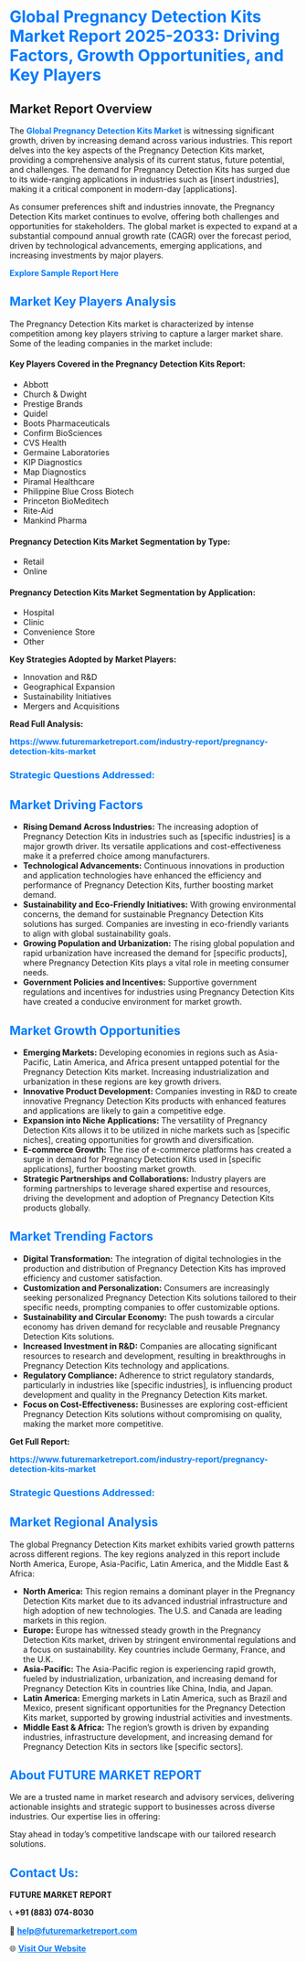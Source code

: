 <h1 style="color: #007BFF;">Global Pregnancy Detection Kits Market Report 2025-2033: Driving Factors, Growth Opportunities, and Key Players</h1>

<section id="overview">
<h2>Market Report Overview</h2>
<p>The <a href="https://www.futuremarketreport.com/industry-report/pregnancy-detection-kits-market" style="color: #007BFF; text-decoration: none;"><strong>Global Pregnancy Detection Kits Market</strong></a> is witnessing significant growth, driven by increasing demand across various industries. This report delves into the key aspects of the Pregnancy Detection Kits market, providing a comprehensive analysis of its current status, future potential, and challenges. The demand for Pregnancy Detection Kits has surged due to its wide-ranging applications in industries such as [insert industries], making it a critical component in modern-day [applications].</p>
<p>As consumer preferences shift and industries innovate, the Pregnancy Detection Kits market continues to evolve, offering both challenges and opportunities for stakeholders. The global market is expected to expand at a substantial compound annual growth rate (CAGR) over the forecast period, driven by technological advancements, emerging applications, and increasing investments by major players.</p>
</section>

<section id="overview">
<p><a href="https://www.futuremarketreport.com/request-sample/reportId=51112" style="color: #007BFF; text-decoration: none;"><strong>Explore Sample Report Here</strong></a></p>
</section>

<section id="key-players">
<h2 style="color: #007BFF;">Market Key Players Analysis</h2>
<p>The Pregnancy Detection Kits market is characterized by intense competition among key players striving to capture a larger market share. Some of the leading companies in the market include:</p>
<h4>Key Players Covered in the Pregnancy Detection Kits Report:</h4>
<ul><li>Abbott</li><li>Church &amp; Dwight</li><li>Prestige Brands</li><li>Quidel</li><li>Boots Pharmaceuticals</li><li>Confirm BioSciences</li><li>CVS Health</li><li>Germaine Laboratories</li><li>KIP Diagnostics</li><li>Map Diagnostics</li><li>Piramal Healthcare</li><li>Philippine Blue Cross Biotech</li><li>Princeton BioMeditech</li><li>Rite-Aid</li><li>Mankind Pharma</li></ul>
<h4>Pregnancy Detection Kits Market Segmentation by Type:</h4>
<ul><li>Retail</li><li>Online</li></ul>

<h4>Pregnancy Detection Kits Market Segmentation by Application:</h4>
<ul><li>Hospital</li><li>Clinic</li><li>Convenience Store</li><li>Other</li></ul>
<p><strong>Key Strategies Adopted by Market Players:</strong></p>
<ul>
<li>Innovation and R&D</li>
<li>Geographical Expansion</li>
<li>Sustainability Initiatives</li>
<li>Mergers and Acquisitions</li>
</ul>
</section>

<section>
<p><strong>Read Full Analysis: </strong></p><a href="https://www.futuremarketreport.com/industry-report/pregnancy-detection-kits-market" style="color: #007BFF; text-decoration: none;"><strong>https://www.futuremarketreport.com/industry-report/pregnancy-detection-kits-market</strong></a>
<h3 style="color: #007BFF;">Strategic Questions Addressed:</h3>
</section>

<section id="driving-factors">
<h2 style="color: #007BFF;">Market Driving Factors</h2>
<ul>
<li><strong>Rising Demand Across Industries:</strong> The increasing adoption of Pregnancy Detection Kits in industries such as [specific industries] is a major growth driver. Its versatile applications and cost-effectiveness make it a preferred choice among manufacturers.</li>
<li><strong>Technological Advancements:</strong> Continuous innovations in production and application technologies have enhanced the efficiency and performance of Pregnancy Detection Kits, further boosting market demand.</li>
<li><strong>Sustainability and Eco-Friendly Initiatives:</strong> With growing environmental concerns, the demand for sustainable Pregnancy Detection Kits solutions has surged. Companies are investing in eco-friendly variants to align with global sustainability goals.</li>
<li><strong>Growing Population and Urbanization:</strong> The rising global population and rapid urbanization have increased the demand for [specific products], where Pregnancy Detection Kits plays a vital role in meeting consumer needs.</li>
<li><strong>Government Policies and Incentives:</strong> Supportive government regulations and incentives for industries using Pregnancy Detection Kits have created a conducive environment for market growth.</li>
</ul>
</section>

<section id="growth-opportunities">
<h2 style="color: #007BFF;">Market Growth Opportunities</h2>
<ul>
<li><strong>Emerging Markets:</strong> Developing economies in regions such as Asia-Pacific, Latin America, and Africa present untapped potential for the Pregnancy Detection Kits market. Increasing industrialization and urbanization in these regions are key growth drivers.</li>
<li><strong>Innovative Product Development:</strong> Companies investing in R&D to create innovative Pregnancy Detection Kits products with enhanced features and applications are likely to gain a competitive edge.</li>
<li><strong>Expansion into Niche Applications:</strong> The versatility of Pregnancy Detection Kits allows it to be utilized in niche markets such as [specific niches], creating opportunities for growth and diversification.</li>
<li><strong>E-commerce Growth:</strong> The rise of e-commerce platforms has created a surge in demand for Pregnancy Detection Kits used in [specific applications], further boosting market growth.</li>
<li><strong>Strategic Partnerships and Collaborations:</strong> Industry players are forming partnerships to leverage shared expertise and resources, driving the development and adoption of Pregnancy Detection Kits products globally.</li>
</ul>
</section>

<section id="trending-factors">
<h2 style="color: #007BFF;">Market Trending Factors</h2>
<ul>
<li><strong>Digital Transformation:</strong> The integration of digital technologies in the production and distribution of Pregnancy Detection Kits has improved efficiency and customer satisfaction.</li>
<li><strong>Customization and Personalization:</strong> Consumers are increasingly seeking personalized Pregnancy Detection Kits solutions tailored to their specific needs, prompting companies to offer customizable options.</li>
<li><strong>Sustainability and Circular Economy:</strong> The push towards a circular economy has driven demand for recyclable and reusable Pregnancy Detection Kits solutions.</li>
<li><strong>Increased Investment in R&D:</strong> Companies are allocating significant resources to research and development, resulting in breakthroughs in Pregnancy Detection Kits technology and applications.</li>
<li><strong>Regulatory Compliance:</strong> Adherence to strict regulatory standards, particularly in industries like [specific industries], is influencing product development and quality in the Pregnancy Detection Kits market.</li>
<li><strong>Focus on Cost-Effectiveness:</strong> Businesses are exploring cost-efficient Pregnancy Detection Kits solutions without compromising on quality, making the market more competitive.</li>
</ul>
</section>

<section>
<p><strong>Get Full Report: </strong></p><a href="https://www.futuremarketreport.com/industry-report/pregnancy-detection-kits-market" style="color: #007BFF; text-decoration: none;"><strong>https://www.futuremarketreport.com/industry-report/pregnancy-detection-kits-market</strong></a>
<h3 style="color: #007BFF;">Strategic Questions Addressed:</h3>
</section>


<section id="regional-analysis">
<h2 style="color: #007BFF;">Market Regional Analysis</h2>
<p>The global Pregnancy Detection Kits market exhibits varied growth patterns across different regions. The key regions analyzed in this report include North America, Europe, Asia-Pacific, Latin America, and the Middle East & Africa:</p>
<ul>
<li><strong>North America:</strong> This region remains a dominant player in the Pregnancy Detection Kits market due to its advanced industrial infrastructure and high adoption of new technologies. The U.S. and Canada are leading markets in this region.</li>
<li><strong>Europe:</strong> Europe has witnessed steady growth in the Pregnancy Detection Kits market, driven by stringent environmental regulations and a focus on sustainability. Key countries include Germany, France, and the U.K.</li>
<li><strong>Asia-Pacific:</strong> The Asia-Pacific region is experiencing rapid growth, fueled by industrialization, urbanization, and increasing demand for Pregnancy Detection Kits in countries like China, India, and Japan.</li>
<li><strong>Latin America:</strong> Emerging markets in Latin America, such as Brazil and Mexico, present significant opportunities for the Pregnancy Detection Kits market, supported by growing industrial activities and investments.</li>
<li><strong>Middle East & Africa:</strong> The region’s growth is driven by expanding industries, infrastructure development, and increasing demand for Pregnancy Detection Kits in sectors like [specific sectors].</li>
</ul>
</section>

<footer>
<h2 style="color: #007BFF;">About FUTURE MARKET REPORT</h2>
<p>We are a trusted name in market research and advisory services, delivering actionable insights and strategic support to businesses across diverse industries. Our expertise lies in offering:</p>

<p>Stay ahead in today’s competitive landscape with our tailored research solutions.</p>

<h2 style="color: #007BFF;">Contact Us:</h2>
<p><strong>FUTURE MARKET REPORT</strong></p>
<p>📞 <strong>+91 (883) 074-8030</strong></p>
<p>📧 <strong><a href="mailto:help@futuremarketreport.com" style="color: #007BFF;">help@futuremarketreport.com</a></strong></p>
<p>🌐 <strong><a href="https://www.futuremarketreport.com/" style="color: #007BFF;">Visit Our Website</a></strong></p>
</footer>